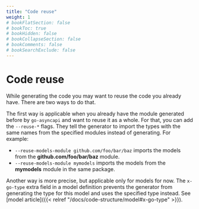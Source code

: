 ```yaml
---
title: "Code reuse"
weight: 1
# bookFlatSection: false
# bookToc: true
# bookHidden: false
# bookCollapseSection: false
# bookComments: false
# bookSearchExclude: false
---
```


# Code reuse

While generating the code you may want to reuse the code you already have. There are two ways to do that.

The first way is applicable when you already have the module generated before by `go-asyncapi` and want
to reuse it as a whole. For that, you can add the `--reuse-*` flags. They tell the generator to import the types 
with the same names from the specified modules instead of generating. For example:

* `--reuse-models-module github.com/foo/bar/baz` imports the models from the **github.com/foo/bar/baz** module.
* `--reuse-models-module mymodels` imports the models from the **mymodels** module in the same package.

Another way is more precise, but applicable only for models for now. The `x-go-type` extra field in a model definition 
prevents the generator from generating the type for this model and uses the specified type instead. See 
[model article]({{< relref "/docs/code-structure/model#x-go-type" >}}).